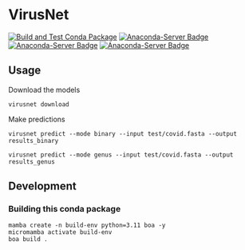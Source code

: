# VirusNet

[![Build and Test Conda Package](https://github.com/GenomeNet/VirusNet/actions/workflows/python-package-conda.yml/badge.svg)](https://github.com/GenomeNet/VirusNet/actions/workflows/python-package-conda.yml) [![Anaconda-Server Badge](https://anaconda.org/genomenet/virusnet/badges/version.svg)](https://anaconda.org/genomenet/virusnet) [![Anaconda-Server Badge](https://anaconda.org/genomenet/virusnet/badges/latest_release_relative_date.svg)](https://anaconda.org/genomenet/virusnet) [![Anaconda-Server Badge](https://anaconda.org/genomenet/virusnet/badges/downloads.svg)](https://anaconda.org/genomenet/virusnet)


## Usage

Download the models

```
virusnet download
```

Make predictions


```
virusnet predict --mode binary --input test/covid.fasta --output results_binary
```

```
virusnet predict --mode genus --input test/covid.fasta --output results_genus
```


## Development

### Building this conda package

```
mamba create -n build-env python=3.11 boa -y
micromamba activate build-env
boa build .
```
